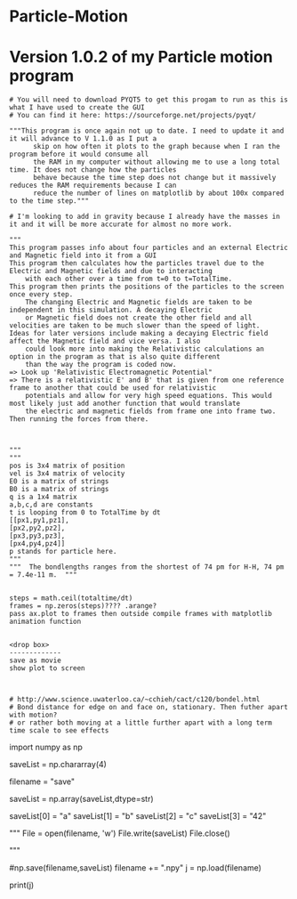 # Particle-Motion
# Version 1.0.2 of my Particle motion program 

    # You will need to download PYQT5 to get this progam to run as this is what I have used to create the GUI
    # You can find it here: https://sourceforge.net/projects/pyqt/
    
    """This program is once again not up to date. I need to update it and it will advance to V 1.1.0 as I put a
          skip on how often it plots to the graph because when I ran the program before it would consume all 
          the RAM in my computer without allowing me to use a long total time. It does not change how the particles
          behave because the time step does not change but it massively reduces the RAM requirements because I can
          reduce the number of lines on matplotlib by about 100x compared to the time step."""
          
    # I'm looking to add in gravity because I already have the masses in it and it will be more accurate for almost no more work.
    
    """
    This program passes info about four particles and an external Electric and Magnetic field into it from a GUI
    This program then calculates how the particles travel due to the Electric and Magnetic fields and due to interacting
        with each other over a time from t=0 to t=TotalTime.
    This program then prints the positions of the particles to the screen once every step.
        The changing Electric and Magnetic fields are taken to be independent in this simulation. A decaying Electric
        or Magnetic field does not create the other field and all velocities are taken to be much slower than the speed of light.
    Ideas for later versions include making a decaying Electric field affect the Magnetic field and vice versa. I also
        could look more into making the Relativistic calculations an option in the program as that is also quite different
        than the way the program is coded now.
    => Look up 'Relativistic Electromagnetic Potential"
    => There is a relativistic E' and B' that is given from one reference frame to another that could be used for relativistic
        potentials and allow for very high speed equations. This would most likely just add another function that would translate
        the electric and magnetic fields from frame one into frame two. Then running the forces from there.
    
    
    
    """
    """
    pos is 3x4 matrix of position
    vel is 3x4 matrix of velocity
    E0 is a matrix of strings
    B0 is a matrix of strings
    q is a 1x4 matrix
    a,b,c,d are constants
    t is looping from 0 to TotalTime by dt
    [[px1,py1,pz1],
    [px2,py2,pz2],
    [px3,py3,pz3],
    [px4,py4,pz4]]
    p stands for particle here.
    """
    """  The bondlengths ranges from the shortest of 74 pm for H-H, 74 pm = 7.4e-11 m.  """
    
    
    steps = math.ceil(totaltime/dt)
    frames = np.zeros(steps)???? .arange?
    pass ax.plot to frames then outside compile frames with matplotlib animation function
    
    
    <drop box>
    -------------
    save as movie
    show plot to screen
    
    
    
    # http://www.science.uwaterloo.ca/~cchieh/cact/c120/bondel.html 
    # Bond distance for edge on and face on, stationary. Then futher apart with motion?
    # or rather both moving at a little further apart with a long term time scale to see effects


import numpy as np

saveList = np.chararray(4)

filename = "save"

saveList = np.array(saveList,dtype=str)

saveList[0] = "a"
saveList[1] = "b"
saveList[2] = "c"
saveList[3] = "42"



"""
File = open(filename, 'w')
File.write(saveList)
File.close()

"""

#np.save(filename,saveList)
filename += ".npy"
j = np.load(filename)

print(j)
